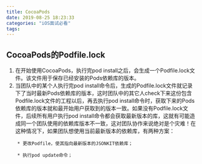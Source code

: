 ```yaml
---
title: CocoaPods
date: 2019-08-25 18:23:33
categories: "iOS面试必看"
tags:
---
```


## CocoaPods的Podfile.lock
1. 在开始使用CocoaPods，执行完pod install之后，会生成一个Podfile.lock文件。该文件用于保存已经安装的Pods依赖库的版本。
2. 当团队中的某个人执行完pod install命令后，生成的Podfile.lock文件就记录下了当时最新Pods依赖库的版本，这时团队中的其它人check下来这份包含Podfile.lock文件的工程以后，再去执行pod install命令时，获取下来的Pods依赖库的版本就和最开始用户获取到的版本一致。如果没有Podfile.lock文件，后续所有用户执行pod install命令都会获取最新版本的库，这就有可能造成同一个团队使用的依赖库版本不一致，这对团队协作来说绝对是个灾难！在这种情况下，如果团队想使用当前最新版本的依赖库，有两种方案：

```
	* 更改Podfile，使其指向最新版本的JSONKIT依赖库；

	* 执行pod update命令；
```